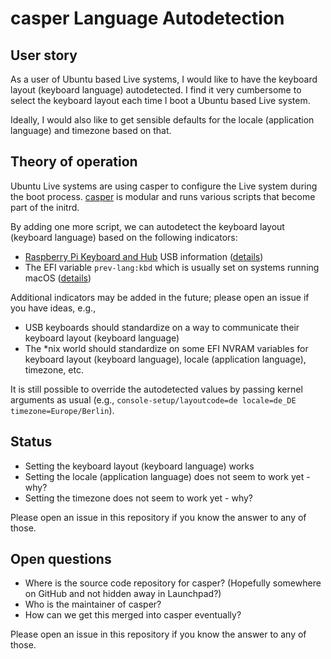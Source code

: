 # casper Language Autodetection

## User story

As a user of Ubuntu based Live systems, I would like to have the keyboard layout (keyboard language) autodetected. I find it very cumbersome to select the keyboard layout each time I boot a Ubuntu based Live system.

Ideally, I would also like to get sensible defaults for the locale (application language) and timezone based on that.

## Theory of operation

Ubuntu Live systems are using casper to configure the Live system during the boot process. [casper](https://packages.ubuntu.com/search?keywords=casper&searchon=names) is modular and runs various scripts that become part of the initrd.

By adding one more script, we can autodetect the keyboard layout (keyboard language) based on the following indicators:

* [Raspberry Pi Keyboard and Hub](https://www.raspberrypi.com/products/raspberry-pi-keyboard-and-hub/) USB information ([details](https://gist.github.com/probonopd/9646c69f876ff2b4b879aeb1c1cbc532))
* The EFI variable `prev-lang:kbd` which is usually set on systems running macOS ([details](https://github.com/helloSystem/hello/wiki/EFI-NVRAM))

Additional indicators may be added in the future; please open an issue if you have ideas, e.g.,

* USB keyboards should standardize on a way to communicate their keyboard layout (keyboard language)
* The *nix world should standardize on some EFI NVRAM variables for keyboard layout (keyboard language), locale (application language), timezone, etc.

It is still possible to override the autodetected values by passing kernel arguments as usual (e.g., `console-setup/layoutcode=de locale=de_DE timezone=Europe/Berlin`).

## Status

* Setting the keyboard layout (keyboard language) works
* Setting the locale (application language) does not seem to work yet - why?
* Setting the timezone does not seem to work yet - why?

Please open an issue in this repository if you know the answer to any of those.

## Open questions

* Where is the source code repository for casper? (Hopefully somewhere on GitHub and not hidden away in Launchpad?)
* Who is the maintainer of casper?
* How can we get this merged into casper eventually?

Please open an issue in this repository if you know the answer to any of those.
